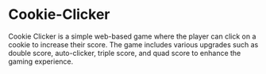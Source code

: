 # Cookie-Clicker
Cookie Clicker is a simple web-based game where the player can click on a cookie to increase their score. The game includes various upgrades such as double score, auto-clicker, triple score, and quad score to enhance the gaming experience.
